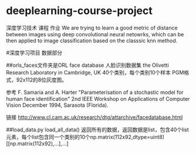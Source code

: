 # deeplearning-course-project
深度学习技术 课程 作业
We are trying to learn a good metric of distance between images using deep convolutional neural netowrks, 
which can be then applied to image classification based on the classsic knn method.


#深度学习项目
数据部分

##orls_faces文件夹是ORL face database 人脸识别数据集
the Olivetti Research Laboratory in Cambridge, UK
40个类别，每个类别10个样本
PGM格式，92x112的8位灰度图。

参考
 F. Samaria and A. Harter 
  "Parameterisation of a stochastic model for human face identification"
  2nd IEEE Workshop on Applications of Computer Vision
  December 1994, Sarasota (Florida).

链接
http://www.cl.cam.ac.uk/research/dtg/attarchive/facedatabase.html

##load_data.py
load_all_data()
返回所有的数据，返回数据是list，包含40个list元素，每个list包含同一个类别的10个np.matrix(112x92,dtype=uint8)
[[np.matrix(112x92),...],...]

